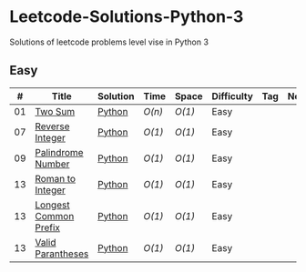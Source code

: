 # Leetcode-Solutions-Python-3
Solutions of leetcode problems level vise in Python 3


## Easy
|  #  | Title           |  Solution       |  Time           | Space           | Difficulty    | Tag          | Note| 
|-----|---------------- | --------------- | --------------- | --------------- | ------------- |--------------|-----|
01 | [Two Sum](https://leetcode.com/problems/two-sum/) | [Python](https://github.com/Sk70249/Leetcode-Solutions-Python-3/blob/main/Easy/TwoSums.py) | _O(n)_       | _O(1)_          | Easy         |||
07 | [Reverse Integer](https://leetcode.com/problems/reverse-integer/)  |  [Python](https://github.com/Sk70249/Leetcode-Solutions-Python-3/blob/main/Easy/ReverseInteger.py) | _O(1)_        | _O(1)_          | Easy           |||
09 | [Palindrome Number  ](https://leetcode.com/problems/palindrome-number)  |  [Python](https://github.com/Sk70249/Leetcode-Solutions-Python-3/blob/main/Easy/Palindrome.py) | _O(1)_        | _O(1)_          | Easy           |||
13 | [Roman to Integer  ](https://leetcode.com/problems/roman-to-integer)  |  [Python](https://github.com/Sk70249/Leetcode-Solutions-Python-3/blob/main/Easy/Roman-to-Int.py) | _O(1)_        | _O(1)_          | Easy           |||
13 | [Longest Common Prefix  ](https://leetcode.com/problems/roman-to-integer)  |  [Python](https://github.com/Sk70249/Leetcode-Solutions-Python-3/blob/main/Easy/Roman-to-Int.py) | _O(1)_        | _O(1)_          | Easy           |||
13 | [Valid Parantheses  ](https://leetcode.com/problems/roman-to-integer)  |  [Python](https://github.com/Sk70249/Leetcode-Solutions-Python-3/blob/main/Easy/Roman-to-Int.py) | _O(1)_        | _O(1)_          | Easy           |||
